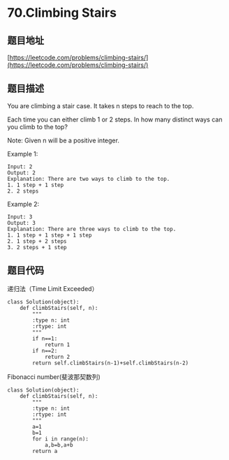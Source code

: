 70.Climbing Stairs
===================
题目地址
----------
[https://leetcode.com/problems/climbing-stairs/](https://leetcode.com/problems/climbing-stairs/)

题目描述
--------
You are climbing a stair case. It takes n steps to reach to the top.

Each time you can either climb 1 or 2 steps. In how many distinct ways can you climb to the top?

Note: Given n will be a positive integer.

Example 1:
```
Input: 2
Output: 2
Explanation: There are two ways to climb to the top.
1. 1 step + 1 step
2. 2 steps
```
Example 2:
```
Input: 3
Output: 3
Explanation: There are three ways to climb to the top.
1. 1 step + 1 step + 1 step
2. 1 step + 2 steps
3. 2 steps + 1 step
```



题目代码
----------
递归法（Time Limit Exceeded）
```
class Solution(object):
    def climbStairs(self, n):
        """
        :type n: int
        :rtype: int
        """
        if n==1:
            return 1
        if n==2:
            return 2
        return self.climbStairs(n-1)+self.climbStairs(n-2)
```

Fibonacci number(斐波那契数列)
```
class Solution(object):
    def climbStairs(self, n):
        """
        :type n: int
        :rtype: int
        """
        a=1
        b=1
        for i in range(n):
            a,b=b,a+b
        return a
```
